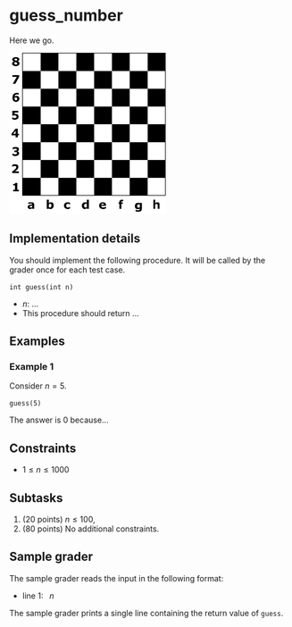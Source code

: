 # guess_number

Here we go.

![The board](board.png "200")

## Implementation details

You should implement the following procedure.
It will be called by the grader once for each test case.

```
int guess(int n)
```

* $n$: ...
* This procedure should return ...

## Examples

### Example 1

Consider $n=5$.

```
guess(5)
```

The answer is $0$ because...

## Constraints

* $1 \leq n \leq  1000$

## Subtasks

1. (20 points) $n \leq 100$,
1. (80 points) No additional constraints.

## Sample grader

The sample grader reads the input in the following format:
* line $1$:  $\;\;n$

The sample grader prints a single line containing the return value of `guess`.
